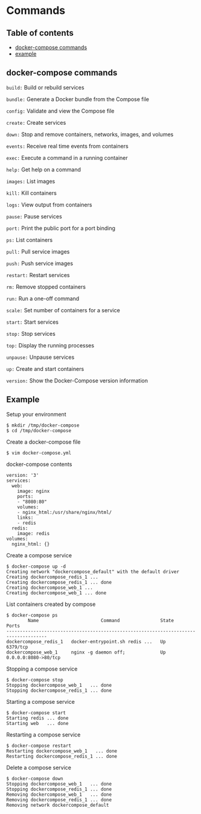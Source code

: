 # Commands

## Table of contents
* [docker-compose commands](#docker-compose-commands)
* [example](#example)

## docker-compose commands
`build:` Build or rebuild services

`bundle:` Generate a Docker bundle from the Compose file

`config:` Validate and view the Compose file

`create:` Create services

`down:` Stop and remove containers, networks, images, and volumes

`events:` Receive real time events from containers

`exec:` Execute a command in a running container

`help:` Get help on a command

`images:` List images

`kill:` Kill containers

`logs:` View output from containers

`pause:` Pause services

`port:` Print the public port for a port binding

`ps:` List containers

`pull:` Pull service images

`push:` Push service images

`restart:` Restart services

`rm:` Remove stopped containers

`run:` Run a one-off command

`scale:` Set number of containers for a service

`start:` Start services

`stop:` Stop services

`top:` Display the running processes

`unpause:` Unpause services

`up:` Create and start containers

`version:` Show the Docker-Compose version information

## Example
Setup your environment
```
$ mkdir /tmp/docker-compose
$ cd /tmp/docker-compose
```
Create a docker-compose file
```
$ vim docker-compose.yml
```
docker-compose contents
```
version: '3'
services:
  web:
    image: nginx
    ports:
    - "8080:80"
    volumes:
    - nginx_html:/usr/share/nginx/html/
    links:
    - redis
  redis:
    image: redis
volumes:
  nginx_html: {}
```
Create a compose service
```
$ docker-compose up -d
Creating network "dockercompose_default" with the default driver
Creating dockercompose_redis_1 ... 
Creating dockercompose_redis_1 ... done
Creating dockercompose_web_1 ... 
Creating dockercompose_web_1 ... done
```
List containers created by compose
```
$ docker-compose ps
        Name                       Command               State          Ports        
-------------------------------------------------------------------------------------
dockercompose_redis_1   docker-entrypoint.sh redis ...   Up      6379/tcp            
dockercompose_web_1     nginx -g daemon off;             Up      0.0.0.0:8080->80/tcp
```
Stopping a compose service
```
$ docker-compose stop
Stopping dockercompose_web_1   ... done
Stopping dockercompose_redis_1 ... done
```
Starting a compose service
```
$ docker-compose start
Starting redis ... done
Starting web   ... done
```
Restarting a compose service
```
$ docker-compose restart
Restarting dockercompose_web_1   ... done
Restarting dockercompose_redis_1 ... done
```
Delete a compose service
```
$ docker-compose down
Stopping dockercompose_web_1   ... done
Stopping dockercompose_redis_1 ... done
Removing dockercompose_web_1   ... done
Removing dockercompose_redis_1 ... done
Removing network dockercompose_default
```